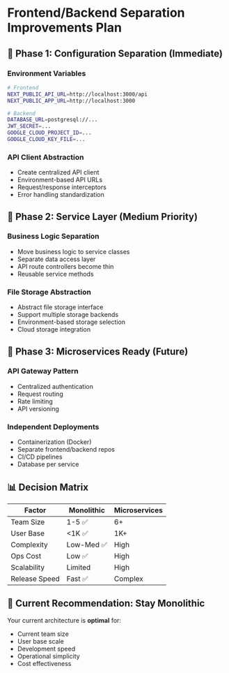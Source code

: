 # Frontend/Backend Separation Improvements Plan

## 🎯 Phase 1: Configuration Separation (Immediate)

### Environment Variables
```bash
# Frontend
NEXT_PUBLIC_API_URL=http://localhost:3000/api
NEXT_PUBLIC_APP_URL=http://localhost:3000

# Backend  
DATABASE_URL=postgresql://...
JWT_SECRET=...
GOOGLE_CLOUD_PROJECT_ID=...
GOOGLE_CLOUD_KEY_FILE=...
```

### API Client Abstraction
- Create centralized API client
- Environment-based API URLs
- Request/response interceptors
- Error handling standardization

## 🚀 Phase 2: Service Layer (Medium Priority)

### Business Logic Separation
- Move business logic to service classes
- Separate data access layer
- API route controllers become thin
- Reusable service methods

### File Storage Abstraction
- Abstract file storage interface
- Support multiple storage backends
- Environment-based storage selection
- Cloud storage integration

## 🔮 Phase 3: Microservices Ready (Future)

### API Gateway Pattern
- Centralized authentication
- Request routing
- Rate limiting
- API versioning

### Independent Deployments
- Containerization (Docker)
- Separate frontend/backend repos
- CI/CD pipelines
- Database per service

## 📊 Decision Matrix

| Factor | Monolithic | Microservices |
|--------|------------|---------------|
| Team Size | 1-5 ✅ | 6+ |
| User Base | <1K ✅ | 1K+ |
| Complexity | Low-Med ✅ | High |
| Ops Cost | Low ✅ | High |
| Scalability | Limited | High |
| Release Speed | Fast ✅ | Complex |

## 🎯 Current Recommendation: **Stay Monolithic**

Your current architecture is **optimal** for:
- Current team size
- User base scale  
- Development speed
- Operational simplicity
- Cost effectiveness
